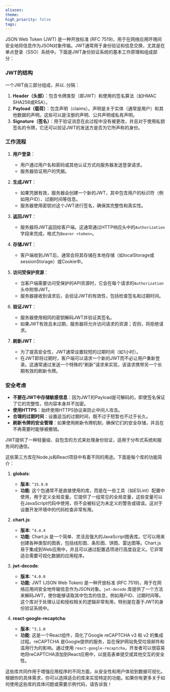 ```yaml
---
aliases: 
theme: 
high_priority: false
tags:
---
```

JSON Web Token (JWT) 是一种开放标准 (RFC 7519)，用于在网络应用环境间安全地将信息作为JSON对象传输。JWT通常用于身份验证和信息交换，尤其是在单点登录（SSO）系统中。下面是JWT身份验证系统的基本工作原理和组成部分：

### JWT的结构

一个JWT由三部分组成，并以`.`分隔：

1. **Header（头部）**：包含令牌类型（即JWT）和使用的签名算法（如HMAC SHA256或RSA）。
2. **Payload（载荷）**：包含声明（claims）。声明是关于实体（通常是用户）和其他数据的声明。这些可以是注册的声明、公共声明或私有声明。
3. **Signature（签名）**：用于验证消息在此过程中没有被更改，并且对于使用私钥签名的令牌，它还可以验证JWT的发送方是否为它所声称的身份。

### 工作流程

1. **用户登录**：
   - 用户通过用户名和密码或其他认证方式向服务器发送登录请求。
   - 服务器验证用户的凭据。

2. **生成JWT**：
   - 如果凭据有效，服务器会创建一个新的JWT，其中包含用户的标识符（例如用户ID）、过期时间等信息。
   - 服务器使用密钥对这个JWT进行签名，确保其完整性和真实性。

3. **返回JWT**：
   - 服务器将JWT返回给客户端。这通常通过HTTP响应头中的`Authorization`字段来完成，格式为`Bearer <token>`。

4. **存储JWT**：
   - 客户端收到JWT后，通常会将其存储在本地存储（如localStorage或sessionStorage）或Cookie中。

5. **访问受保护资源**：
   - 当客户端需要访问受保护的API资源时，它会在每个请求的`Authorization`头中附带JWT。
   - 服务器接收到请求后，会验证JWT的有效性，包括检查签名和过期时间。

6. **验证JWT**：
   - 服务器使用相同的密钥解码JWT并验证其签名。
   - 如果JWT有效且未过期，服务器将允许访问请求的资源；否则，将拒绝请求。

7. **刷新JWT**：
   - 为了提高安全性，JWT通常设置较短的过期时间（如1小时）。
   - 在JWT即将过期时，客户端可以请求一个新的JWT而不必让用户重新登录。这通常通过发送一个特殊的“刷新”请求来实现，该请求携带另一个长期有效的刷新令牌。

### 安全考虑

- **不要在JWT中存储敏感信息**：因为JWT的Payload是可解码的，即使签名保证了它的完整性，但内容本身并不加密。
- **使用HTTPS**：始终使用HTTPS协议来防止中间人攻击。
- **合理的过期时间**：设置适当的过期时间，既不过于短暂也不过于长久。
- **刷新令牌的安全管理**：如果使用刷新令牌机制，确保它们的安全存储，并且在不再需要时能够被撤销。

JWT提供了一种轻量级、自包含的方式来处理身份验证，适用于分布式系统和服务间的通信。

这些第三方库在Node.js和React项目中有着不同的用途。下面是每个库的功能简介：

1. **globals**:
   - **版本**: `^15.9.0`
   - **功能**: 这个包通常不是直接使用的库，而是在一些工具（如ESLint）配置中使用，用于定义全局变量。它提供了一组常见的全局变量，这些变量可以在JavaScript代码中使用，但不会被标记为未定义的警告或错误。这对于设置开发环境中的代码检查非常有用。

2. **chart.js**:
   - **版本**: `^4.4.4`
   - **功能**: Chart.js 是一个简单、灵活且强大的JavaScript图表库。它可以用来创建各种类型的图表，包括线形图、条形图、饼图、雷达图等。Chart.js易于集成到Web应用中，并且可以通过配置选项进行高度自定义。它非常适合需要可视化数据的应用程序。

3. **jwt-decode**:
   - **版本**: `^4.0.0`
   - **功能**: JWT (JSON Web Token) 是一种开放标准 (RFC 7519)，用于在网络应用间安全地传输信息作为JSON对象。`jwt-decode` 库提供了一个方法来解码JWT，使你能够读取其中包含的信息，例如用户ID、过期时间等。这个库对于处理认证和授权相关的逻辑非常有用，特别是在基于JWT的身份验证系统中。

4. **react-google-recaptcha**:
   - **版本**: `^3.1.0`
   - **功能**: 这是一个React组件，简化了Google reCAPTCHA v3 和 v2 的集成过程。reCAPTCHA 是Google提供的服务，旨在保护网站免受垃圾邮件和滥用行为的影响。通过使用 `react-google-recaptcha`，开发者可以很容易地将reCAPTCHA添加到React应用中，以提高表单提交或其他交互的安全性。

这些库共同作用于增强应用程序的不同方面，从安全性和用户体验到数据可视化。根据你的具体需求，你可以选择适合的库来实现特定的功能。如果你有更多关于如何使用这些库的具体问题或需要示例代码，请告诉我！